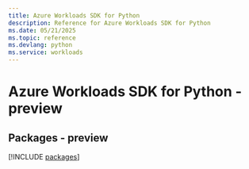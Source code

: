```yaml
---
title: Azure Workloads SDK for Python
description: Reference for Azure Workloads SDK for Python
ms.date: 05/21/2025
ms.topic: reference
ms.devlang: python
ms.service: workloads
---
```

# Azure Workloads SDK for Python - preview
## Packages - preview
[!INCLUDE [packages](workloads-index.md)]